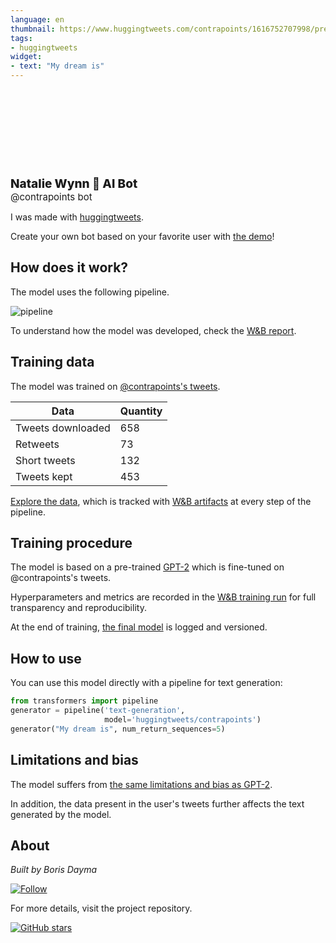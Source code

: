 ```yaml
---
language: en
thumbnail: https://www.huggingtweets.com/contrapoints/1616752707998/predictions.png
tags:
- huggingtweets
widget:
- text: "My dream is"
---
```


<div>
<div style="width: 132px; height:132px; border-radius: 50%; background-size: cover; background-image: url('https://pbs.twimg.com/profile_images/1303044453544976394/U4N_fNXn_400x400.jpg')">
</div>
<div style="margin-top: 8px; font-size: 19px; font-weight: 800">Natalie Wynn 🤖 AI Bot </div>
<div style="font-size: 15px">@contrapoints bot</div>
</div>

I was made with [huggingtweets](https://github.com/borisdayma/huggingtweets).

Create your own bot based on your favorite user with [the demo](https://colab.research.google.com/github/borisdayma/huggingtweets/blob/master/huggingtweets-demo.ipynb)!

## How does it work?

The model uses the following pipeline.

![pipeline](https://github.com/borisdayma/huggingtweets/blob/master/img/pipeline.png?raw=true)

To understand how the model was developed, check the [W&B report](https://wandb.ai/wandb/huggingtweets/reports/HuggingTweets-Train-a-Model-to-Generate-Tweets--VmlldzoxMTY5MjI).

## Training data

The model was trained on [@contrapoints's tweets](https://twitter.com/contrapoints).

| Data | Quantity |
| --- | --- |
| Tweets downloaded | 658 |
| Retweets | 73 |
| Short tweets | 132 |
| Tweets kept | 453 |

[Explore the data](https://wandb.ai/wandb/huggingtweets/runs/2tehrpnk/artifacts), which is tracked with [W&B artifacts](https://docs.wandb.com/artifacts) at every step of the pipeline.

## Training procedure

The model is based on a pre-trained [GPT-2](https://huggingface.co/gpt2) which is fine-tuned on @contrapoints's tweets.

Hyperparameters and metrics are recorded in the [W&B training run](https://wandb.ai/wandb/huggingtweets/runs/i7tqmbhr) for full transparency and reproducibility.

At the end of training, [the final model](https://wandb.ai/wandb/huggingtweets/runs/i7tqmbhr/artifacts) is logged and versioned.

## How to use

You can use this model directly with a pipeline for text generation:

```python
from transformers import pipeline
generator = pipeline('text-generation',
                     model='huggingtweets/contrapoints')
generator("My dream is", num_return_sequences=5)
```

## Limitations and bias

The model suffers from [the same limitations and bias as GPT-2](https://huggingface.co/gpt2#limitations-and-bias).

In addition, the data present in the user's tweets further affects the text generated by the model.

## About

*Built by Boris Dayma*

[![Follow](https://img.shields.io/twitter/follow/borisdayma?style=social)](https://twitter.com/intent/follow?screen_name=borisdayma)

For more details, visit the project repository.

[![GitHub stars](https://img.shields.io/github/stars/borisdayma/huggingtweets?style=social)](https://github.com/borisdayma/huggingtweets)
